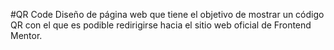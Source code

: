 #QR Code
Diseño de página web que tiene el objetivo de mostrar un código QR con el que es podible redirigirse hacia el sitio web oficial de Frontend Mentor.

